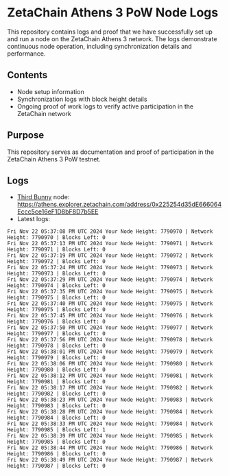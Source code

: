# ZetaChain Athens 3 PoW Node Logs
This repository contains logs and proof that we have successfully set up and run a node on the ZetaChain Athens 3 network. The logs demonstrate continuous node operation, including synchronization details and performance.

## Contents
- Node setup information
- Synchronization logs with block height details
- Ongoing proof of work logs to verify active participation in the ZetaChain network

## Purpose
This repository serves as documentation and proof of participation in the ZetaChain Athens 3 PoW testnet.

## Logs

- [Third Bunny](https://thirdbunny.xyz/) node: https://athens.explorer.zetachain.com/address/0x225254d35dE666064Eccc5ce16eF1D8bF8D7b5EE
- Latest logs:
```
Fri Nov 22 05:37:08 PM UTC 2024 Your Node Height: 7790970 | Network Height: 7790970 | Blocks Left: 0
Fri Nov 22 05:37:13 PM UTC 2024 Your Node Height: 7790971 | Network Height: 7790971 | Blocks Left: 0
Fri Nov 22 05:37:19 PM UTC 2024 Your Node Height: 7790972 | Network Height: 7790972 | Blocks Left: 0
Fri Nov 22 05:37:24 PM UTC 2024 Your Node Height: 7790973 | Network Height: 7790973 | Blocks Left: 0
Fri Nov 22 05:37:29 PM UTC 2024 Your Node Height: 7790974 | Network Height: 7790974 | Blocks Left: 0
Fri Nov 22 05:37:35 PM UTC 2024 Your Node Height: 7790975 | Network Height: 7790975 | Blocks Left: 0
Fri Nov 22 05:37:40 PM UTC 2024 Your Node Height: 7790975 | Network Height: 7790975 | Blocks Left: 0
Fri Nov 22 05:37:45 PM UTC 2024 Your Node Height: 7790976 | Network Height: 7790976 | Blocks Left: 0
Fri Nov 22 05:37:50 PM UTC 2024 Your Node Height: 7790977 | Network Height: 7790977 | Blocks Left: 0
Fri Nov 22 05:37:56 PM UTC 2024 Your Node Height: 7790978 | Network Height: 7790978 | Blocks Left: 0
Fri Nov 22 05:38:01 PM UTC 2024 Your Node Height: 7790979 | Network Height: 7790979 | Blocks Left: 0
Fri Nov 22 05:38:06 PM UTC 2024 Your Node Height: 7790980 | Network Height: 7790980 | Blocks Left: 0
Fri Nov 22 05:38:12 PM UTC 2024 Your Node Height: 7790981 | Network Height: 7790981 | Blocks Left: 0
Fri Nov 22 05:38:17 PM UTC 2024 Your Node Height: 7790982 | Network Height: 7790982 | Blocks Left: 0
Fri Nov 22 05:38:23 PM UTC 2024 Your Node Height: 7790983 | Network Height: 7790983 | Blocks Left: 0
Fri Nov 22 05:38:28 PM UTC 2024 Your Node Height: 7790984 | Network Height: 7790984 | Blocks Left: 0
Fri Nov 22 05:38:33 PM UTC 2024 Your Node Height: 7790984 | Network Height: 7790985 | Blocks Left: 1
Fri Nov 22 05:38:39 PM UTC 2024 Your Node Height: 7790985 | Network Height: 7790985 | Blocks Left: 0
Fri Nov 22 05:38:44 PM UTC 2024 Your Node Height: 7790986 | Network Height: 7790986 | Blocks Left: 0
Fri Nov 22 05:38:49 PM UTC 2024 Your Node Height: 7790987 | Network Height: 7790987 | Blocks Left: 0
```
